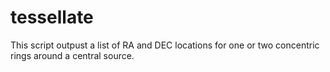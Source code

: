 # tessellate
This script outpust a list of RA and DEC locations for one or two concentric rings around a central source.
